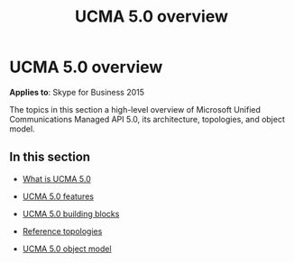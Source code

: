 ﻿---
title: UCMA 5.0 overview
TOCTitle: UCMA 5.0 overview
ms:assetid: 24a4b483-b707-4ba2-adf1-479a38205041
ms:mtpsurl: https://msdn.microsoft.com/en-us/library/Dn465942(v=office.16)
ms:contentKeyID: 65239784
ms.date: 07/27/2015
mtps_version: v=office.16
---

# UCMA 5.0 overview


**Applies to**: Skype for Business 2015

The topics in this section a high-level overview of Microsoft Unified Communications Managed API 5.0, its architecture, topologies, and object model.

## In this section

  - [What is UCMA 5.0](what-is-ucma-5-0.md)

  - [UCMA 5.0 features](ucma-5-0-features.md)

  - [UCMA 5.0 building blocks](ucma-5-0-building-blocks.md)

  - [Reference topologies](reference-topologies.md)

  - [UCMA 5.0 object model](ucma-5-0-object-model.md)

